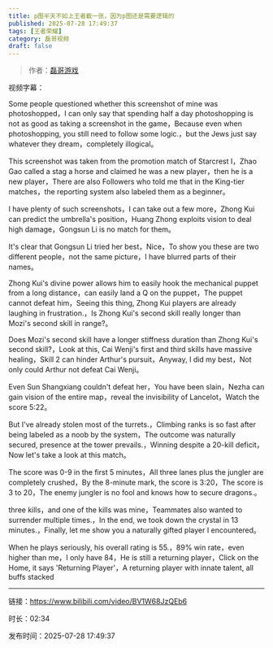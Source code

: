 ```yaml
---
title: p图半天不如上王者截一张，因为p图还是需要逻辑的
published: 2025-07-28 17:49:37
tags: [王者荣耀]
category: 磊哥视频
draft: false
---
```



> 作者：[磊哥游戏](https://space.bilibili.com/268941858?spm_id_from=333.788.upinfo.head.click)

视频字幕：

Some people questioned whether this screenshot of mine was photoshopped，I can only say that spending half a day photoshopping is not as good as taking a screenshot in the game，Because even when photoshopping, you still need to follow some logic.，but the Jews just say whatever they dream，completely illogical。

This screenshot was taken from the promotion match of Starcrest I，Zhao Gao called a stag a horse and claimed he was a new player，then he is a new player，There are also Followers who told me that in the King-tier matches，the reporting system also labeled them as a beginner。

I have plenty of such screenshots，I can take out a few more，Zhong Kui can predict the umbrella's position，Huang Zhong exploits vision to deal high damage，Gongsun Li is no match for them。

It's clear that Gongsun Li tried her best，Nice，To show you these are two different people，not the same picture，I have blurred parts of their names。

Zhong Kui's divine power allows him to easily hook the mechanical puppet from a long distance，can easily land a Q on the puppet，The puppet cannot defeat him，Seeing this thing, Zhong Kui players are already laughing in frustration.，Is Zhong Kui's second skill really longer than Mozi's second skill in range?。

Does Mozi's second skill have a longer stiffness duration than Zhong Kui's second skill?，Look at this, Cai Wenji's first and third skills have massive healing，Skill 2 can hinder Arthur's pursuit，Anyway, I did my best，Not only could Arthur not defeat Cai Wenji。

Even Sun Shangxiang couldn't defeat her，You have been slain，Nezha can gain vision of the entire map，reveal the invisibility of Lancelot，Watch the score 5:22。

But I've already stolen most of the turrets.，Climbing ranks is so fast after being labeled as a noob by the system，The outcome was naturally secured, presence at the tower prevails.，Winning despite a 20-kill deficit，Now let's take a look at this match。

The score was 0-9 in the first 5 minutes，All three lanes plus the jungler are completely crushed，By the 8-minute mark, the score is 3:20，The score is 3 to 20，The enemy jungler is no fool and knows how to secure dragons.。

three kills，and one of the kills was mine，Teammates also wanted to surrender multiple times.，In the end, we took down the crystal in 13 minutes.，Finally, let me show you a naturally gifted player I encountered。

When he plays seriously, his overall rating is 55.，89% win rate，even higher than me，I only have 84，He is still a returning player，Click on the Home, it says 'Returning Player'，A returning player with innate talent, all buffs stacked

---

链接：https://www.bilibili.com/video/BV1W68JzQEb6

时长：02:34

发布时间：2025-07-28 17:49:37
